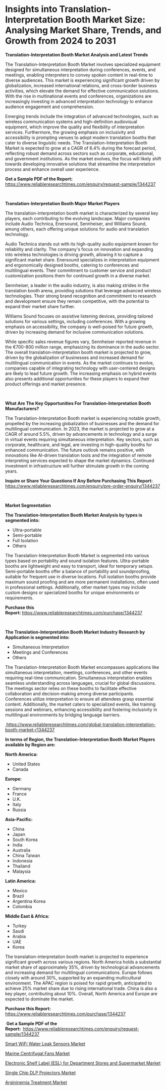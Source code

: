 <p><h1>Insights into Translation-Interpretation Booth Market Size: Analysing Market Share, Trends, and Growth from 2024 to 2031</h1></p><p><strong>Translation-Interpretation Booth Market Analysis and Latest Trends</strong></p>
<p><p>The Translation-Interpretation Booth Market involves specialized equipment designed for simultaneous interpretation during conferences, events, and meetings, enabling interpreters to convey spoken content in real-time to diverse audiences. This market is experiencing significant growth driven by globalization, increased international relations, and cross-border business activities, which elevate the demand for effective communication solutions. With the rise in multinational events and conferences, organizations are increasingly investing in advanced interpretation technology to enhance audience engagement and comprehension.</p><p>Emerging trends include the integration of advanced technologies, such as wireless communication systems and high-definition audiovisual equipment, which improve the quality and flexibility of interpretation services. Furthermore, the growing emphasis on inclusivity and accessibility is prompting venues to adopt modern translation booths that cater to diverse linguistic needs. The Translation-Interpretation Booth Market is expected to grow at a CAGR of 6.4% during the forecast period, reflecting robust demand across sectors such as corporate, educational, and government institutions. As the market evolves, the focus will likely shift towards developing innovative solutions that streamline the interpretation process and enhance overall user experience.</p></p>
<p><strong>Get a Sample PDF of the Report:&nbsp;</strong> <a href="https://www.reliableresearchtimes.com/enquiry/request-sample/1344237?utm_campaign=1625&utm_medium=2&utm_source=Github&utm_content=ia&utm_term=12102024&utm_id=translation-interpretation-booth">https://www.reliableresearchtimes.com/enquiry/request-sample/1344237</a></p>
<p>&nbsp;</p>
<p><strong>Translation-Interpretation Booth Major Market Players</strong></p>
<p><p>The translation-interpretation booth market is characterized by several key players, each contributing to the evolving landscape. Major companies include Audio Technica, Enersound, Sennheiser, and Williams Sound, among others, each offering unique solutions for audio and translation technology.</p><p>Audio Technica stands out with its high-quality audio equipment known for reliability and clarity. The company's focus on innovation and expanding into wireless technologies is driving growth, allowing it to capture a significant market share. Enersound specializes in interpretation equipment and ergonomically designed booths, catering to conferences and multilingual events. Their commitment to customer service and product customization positions them for continued growth in a diverse market.</p><p>Sennheiser, a leader in the audio industry, is also making strides in the translation booth arena, providing solutions that leverage advanced wireless technologies. Their strong brand recognition and commitment to research and development ensure they remain competitive, with the potential to expand their market share further.</p><p>Williams Sound focuses on assistive listening devices, providing tailored solutions for various settings, including conferences. With a growing emphasis on accessibility, the company is well-poised for future growth, driven by increasing demand for inclusive communication solutions.</p><p>While specific sales revenue figures vary, Sennheiser reported revenue in the €700-800 million range, emphasizing its dominance in the audio sector. The overall translation-interpretation booth market is projected to grow, driven by the globalization of businesses and increased demand for multilingual communication in events. As the market continues to evolve, companies capable of integrating technology with user-centered designs are likely to lead future growth. The increasing emphasis on hybrid events also presents additional opportunities for these players to expand their product offerings and market presence.</p></p>
<p>&nbsp;</p>
<p><strong>What Are The Key Opportunities For Translation-Interpretation Booth Manufacturers?</strong></p>
<p><p>The Translation-Interpretation Booth market is experiencing notable growth, propelled by the increasing globalization of businesses and the demand for multilingual communication. In 2023, the market is projected to grow at a CAGR of around 5.5%, driven by advancements in technology and a surge in virtual events requiring simultaneous interpretation. Key sectors, such as corporate, healthcare, and legal, are investing in high-quality booths for enhanced communication. The future outlook remains positive, with innovations like AI-driven translation tools and the integration of remote interpreting services expected to shape the market dynamics. Continued investment in infrastructure will further stimulate growth in the coming years.</p></p>
<p><strong>Inquire or Share Your Questions If Any Before Purchasing This Report:</strong> <a href="https://www.reliableresearchtimes.com/enquiry/pre-order-enquiry/1344237?utm_campaign=1625&utm_medium=2&utm_source=Github&utm_content=ia&utm_term=12102024&utm_id=translation-interpretation-booth">https://www.reliableresearchtimes.com/enquiry/pre-order-enquiry/1344237</a></p>
<p>&nbsp;</p>
<p><strong>Market Segmentation</strong></p>
<p><strong>The Translation-Interpretation Booth Market Analysis by types is segmented into:</strong></p>
<p><ul><li>Ultra-portable</li><li>Semi-portable</li><li>Full Isolation</li><li>Others</li></ul></p>
<p><p>The Translation-Interpretation Booth Market is segmented into various types based on portability and sound isolation features. Ultra-portable booths are lightweight and easy to transport, ideal for temporary setups. Semi-portable booths offer a balance of portability and soundproofing, suitable for frequent use in diverse locations. Full isolation booths provide maximum sound proofing and are more permanent installations, often used in professional settings. Additionally, other market types may include custom designs or specialized booths for unique environments or requirements.</p></p>
<p><strong>Purchase this Report:&nbsp;</strong><a href="https://www.reliableresearchtimes.com/purchase/1344237?utm_campaign=1625&utm_medium=2&utm_source=Github&utm_content=ia&utm_term=12102024&utm_id=translation-interpretation-booth">https://www.reliableresearchtimes.com/purchase/1344237</a></p>
<p>&nbsp;</p>
<p><strong>The Translation-Interpretation Booth Market Industry Research by Application is segmented into:</strong></p>
<p><ul><li>Simultaneous Interpretation</li><li>Meetings and Conferences</li><li>Others</li></ul></p>
<p><p>The Translation-Interpretation Booth Market encompasses applications like simultaneous interpretation, meetings, conferences, and other events requiring real-time communication. Simultaneous interpretation enables seamless understanding across languages, crucial for global discussions. The meetings sector relies on these booths to facilitate effective collaboration and decision-making among diverse participants. Conferences utilize interpretation to ensure all attendees grasp essential content. Additionally, the market caters to specialized events, like training sessions and webinars, enhancing accessibility and fostering inclusivity in multilingual environments by bridging language barriers.</p></p>
<p><a href="https://www.reliableresearchtimes.com/global-translation-interpretation-booth-market-r1344237?utm_campaign=1625&utm_medium=2&utm_source=Github&utm_content=ia&utm_term=12102024&utm_id=translation-interpretation-booth">&nbsp;https://www.reliableresearchtimes.com/global-translation-interpretation-booth-market-r1344237</a></p>
<p><strong>In terms of Region, the Translation-Interpretation Booth Market Players available by Region are:</strong></p>
<p>
    <p> <strong> North America: </strong>
        <ul>
            <li>United States</li>
            <li>Canada</li>
        </ul>
        </p> 
    <p> <strong> Europe: </strong>
        <ul>
            <li>Germany</li>
            <li>France</li>
            <li>U.K.</li>
            <li>Italy</li>
            <li>Russia</li>
        </ul>
        </p> 
    <p> <strong> Asia-Pacific: </strong>
        <ul>
            <li>China</li>
            <li>Japan</li>
            <li>South Korea</li>
            <li>India</li>
            <li>Australia</li>
            <li>China Taiwan</li>
            <li>Indonesia</li>
            <li>Thailand</li>
            <li>Malaysia</li>
        </ul>
        </p> 
    <p> <strong> Latin America: </strong>
        <ul>
            <li>Mexico</li>
            <li>Brazil</li>
            <li>Argentina Korea</li>
            <li>Colombia</li>
        </ul>
        </p> 
    <p> <strong> Middle East & Africa: </strong>
        <ul>
            <li>Turkey</li>
            <li>Saudi</li>
            <li>Arabia</li>
            <li>UAE</li>
            <li>Korea</li>
        </ul>
    </p>
    </p>
<p><p>The translation-interpretation booth market is projected to experience significant growth across various regions. North America holds a substantial market share of approximately 35%, driven by technological advancements and increasing demand for multilingual communications. Europe follows closely with around 30%, supported by an expanding multicultural environment. The APAC region is poised for rapid growth, anticipated to achieve 25% market share due to rising international trade. China is also a key player, contributing about 10%. Overall, North America and Europe are expected to dominate the market.</p></p>
<p><strong>Purchase this Report: </strong><a href="https://www.reliableresearchtimes.com/purchase/1344237?utm_campaign=1625&utm_medium=2&utm_source=Github&utm_content=ia&utm_term=12102024&utm_id=translation-interpretation-booth">https://www.reliableresearchtimes.com/purchase/1344237</a></p>
<p>&nbsp;<strong>Get a Sample PDF of the Report:&nbsp;&nbsp;</strong><a href="https://www.reliableresearchtimes.com/enquiry/request-sample/1344237?utm_campaign=1625&utm_medium=2&utm_source=Github&utm_content=ia&utm_term=12102024&utm_id=translation-interpretation-booth">https://www.reliableresearchtimes.com/enquiry/request-sample/1344237</a></p>
<p><strong></strong></p>
<p><p><a href="https://www.linkedin.com/pulse/smart-wifi-water-leak-sensors-market-segmentation-in-depth-stree?utm_campaign=1625&utm_medium=2&utm_source=Github&utm_content=ia&utm_term=12102024&utm_id=translation-interpretation-booth">Smart WiFi Water Leak Sensors Market</a></p><p><a href="https://github.com/rahu1506/Market-Research-Report-List-6/blob/main/marine-centrifugal-fans-market.md?utm_campaign=1625&utm_medium=2&utm_source=Github&utm_content=ia&utm_term=12102024&utm_id=translation-interpretation-booth">Marine Centrifugal Fans Market</a></p><p><a href="https://www.linkedin.com/pulse/what-factors-influence-electronic-shelf-label-esl-department-oospe?utm_campaign=1625&utm_medium=2&utm_source=Github&utm_content=ia&utm_term=12102024&utm_id=translation-interpretation-booth">Electronic Shelf Label (ESL) for Department Stores and Supermarket Market</a></p><p><a href="https://www.linkedin.com/pulse/global-single-chip-dlp-projectors-market-landscape-future-vme6f?utm_campaign=1625&utm_medium=2&utm_source=Github&utm_content=ia&utm_term=12102024&utm_id=translation-interpretation-booth">Single Chip DLP Projectors Market</a></p><p><a href="https://github.com/RoseBoyd475/Market-Research-Report-List-1/blob/main/argininemia-treatment-market.md?utm_campaign=1625&utm_medium=2&utm_source=Github&utm_content=ia&utm_term=12102024&utm_id=translation-interpretation-booth">Argininemia Treatment Market</a></p></p>